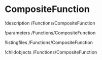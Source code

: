 <!-- MOOSE Documentation Stub: Remove this when content is added. -->

# CompositeFunction
!description /Functions/CompositeFunction

!parameters /Functions/CompositeFunction

!listingfiles /Functions/CompositeFunction

!childobjects /Functions/CompositeFunction

